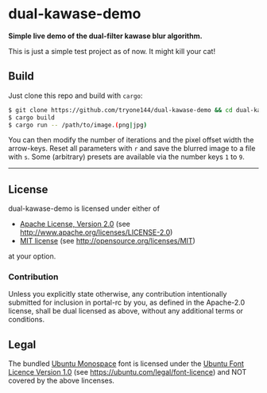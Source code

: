 dual-kawase-demo
================

**Simple live demo of the dual-filter kawase blur algorithm.**

This is just a simple test project as of now. It might kill your cat!

## Build

Just clone this repo and build with `cargo`:

```sh
$ git clone https://github.com/tryone144/dual-kawase-demo && cd dual-kawase-demo
$ cargo build
$ cargo run -- /path/to/image.(png|jpg)
```

You can then modify the number of iterations and the pixel offset width the arrow-keys.
Reset all parameters with `r` and save the blurred image to a file with `s`.
Some (arbitrary) presets are available via the number keys `1` to `9`.

---

## License

dual-kawase-demo is licensed under either of

* [Apache License, Version 2.0](./LICENSE-APACHE) (see http://www.apache.org/licenses/LICENSE-2.0)
* [MIT license](./LICENSE-MIT) (see http://opensource.org/licenses/MIT)

at your option.

### Contribution

Unless you explicitly state otherwise, any contribution intentionally submitted for inclusion in portal-rc by you, as defined in the Apache-2.0 license, shall be dual licensed as above, without any additional terms or conditions.

## Legal

The bundled [Ubuntu Monospace](./assets/UbuntuMono-R.ttf) font is licensed under the [Ubuntu Font Licence Version 1.0](./assets/ubuntu-font-license-1.0.txt) (see https://ubuntu.com/legal/font-licence) and NOT covered by the above lincenses.
